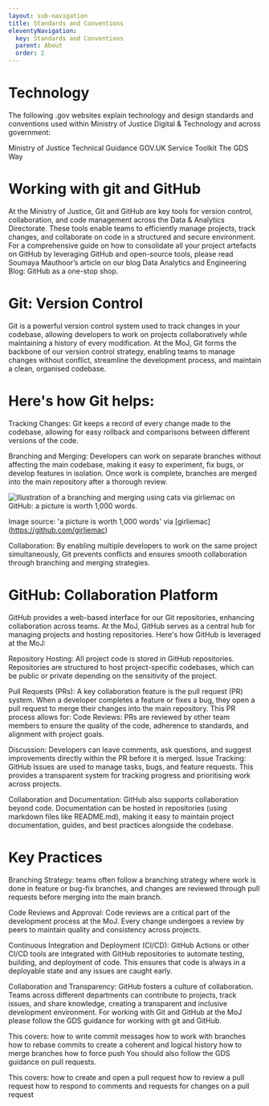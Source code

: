 ```yaml
---
layout: sub-navigation
title: Standards and Conventions
eleventyNavigation:
  key: Standards and Conventions
  parent: About
  order: 2
---
```



# Technology

The following .gov websites explain technology and design standards and conventions used within Ministry of Justice Digital & Technology and across government:

Ministry of Justice Technical Guidance
GOV.UK Service Toolkit
The GDS Way

# Working with git and GitHub

At the Ministry of Justice, Git and GitHub are key tools for version control, collaboration, and code management across the Data & Analytics Directorate. These tools enable teams to efficiently manage projects, track changes, and collaborate on code in a structured and secure environment.
For a comprehensive guide on how to consolidate all your project artefacts on GitHub by leveraging GitHub and open-source tools, please read Soumaya Mauthoor’s article on our blog Data Analytics and Engineering Blog: GitHub as a one-stop shop.

# Git: Version Control

Git is a powerful version control system used to track changes in your codebase, allowing developers to work on projects collaboratively while maintaining a history of every modification. At the MoJ, Git forms the backbone of our version control strategy, enabling teams to manage changes without conflict, streamline the development process, and maintain a clean, organised codebase. 

# Here's how Git helps:

Tracking Changes: Git keeps a record of every change made to the codebase, allowing for easy rollback and comparisons between different versions of the code.

Branching and Merging: Developers can work on separate branches without affecting the main codebase, making it easy to experiment, fix bugs, or develop features in isolation. Once work is complete, branches are merged into the main repository after a thorough review.

![Illustration of a branching and merging using cats via girliemac on GitHub: a picture is worth 1,000 words.](https://raw.githubusercontent.com/girliemac/a-picture-is-worth-a-1000-words/refs/heads/main/git-purr/git-meowge.webp)

Image source: 'a picture is worth 1,000 words' via [girliemac] (https://github.com/girliemac)

Collaboration: By enabling multiple developers to work on the same project simultaneously, Git prevents conflicts and ensures smooth collaboration through branching and merging strategies.

# GitHub: Collaboration Platform

GitHub provides a web-based interface for our Git repositories, enhancing collaboration across teams. At the MoJ, GitHub serves as a central hub for managing projects and hosting repositories. Here's how GitHub is leveraged at the MoJ:

Repository Hosting: All project code is stored in GitHub repositories. Repositories are structured to host project-specific codebases, which can be public or private depending on the sensitivity of the project.

Pull Requests (PRs): A key collaboration feature is the pull request (PR) system. When a developer completes a feature or fixes a bug, they open a pull request to merge their changes into the main repository. This PR process allows for:
Code Reviews: PRs are reviewed by other team members to ensure the quality of the code, adherence to standards, and alignment with project goals.

Discussion: Developers can leave comments, ask questions, and suggest improvements directly within the PR before it is merged.
Issue Tracking: GitHub Issues are used to manage tasks, bugs, and feature requests. This provides a transparent system for tracking progress and prioritising work across projects.

Collaboration and Documentation: GitHub also supports collaboration beyond code. Documentation can be hosted in repositories (using markdown files like README.md), making it easy to maintain project documentation, guides, and best practices alongside the codebase.

# Key Practices

Branching Strategy: teams often follow a branching strategy where work is done in feature or bug-fix branches, and changes are reviewed through pull requests before merging into the main branch.

Code Reviews and Approval: Code reviews are a critical part of the development process at the MoJ. Every change undergoes a review by peers to maintain quality and consistency across projects.

Continuous Integration and Deployment (CI/CD): GitHub Actions or other CI/CD tools are integrated with GitHub repositories to automate testing, building, and deployment of code. This ensures that code is always in a deployable state and any issues are caught early.

Collaboration and Transparency: GitHub fosters a culture of collaboration. Teams across different departments can contribute to projects, track issues, and share knowledge, creating a transparent and inclusive development environment.
For working with Git and GitHub at the MoJ please follow the GDS guidance for working with git and GitHub.

This covers:
how to write commit messages
how to work with branches
how to rebase commits to create a coherent and logical history
how to merge branches
how to force push
You should also follow the GDS guidance on pull requests.

This covers:
how to create and open a pull request
how to review a pull request
how to respond to comments and requests for changes on a pull request
